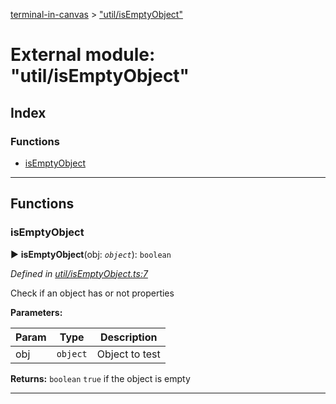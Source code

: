 [terminal-in-canvas](../README.md) > ["util/isEmptyObject"](../modules/_util_isemptyobject_.md)



# External module: "util/isEmptyObject"

## Index

### Functions

* [isEmptyObject](_util_isemptyobject_.md#isemptyobject)



---
## Functions
<a id="isemptyobject"></a>

###  isEmptyObject

► **isEmptyObject**(obj: *`object`*): `boolean`



*Defined in [util/isEmptyObject.ts:7](https://github.com/danikaze/terminal-in-canvas/blob/a39a508/src/util/isEmptyObject.ts#L7)*



Check if an object has or not properties


**Parameters:**

| Param | Type | Description |
| ------ | ------ | ------ |
| obj | `object`   |  Object to test |





**Returns:** `boolean`
`true` if the object is empty






___



